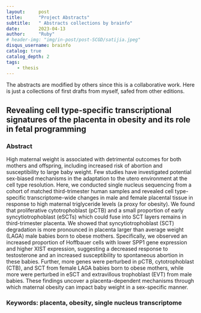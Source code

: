 ```yaml
---
layout:     post
title:      "Project Abstracts"
subtitle:   " Abstracts collections by brainfo"
date:       2023-04-13
author:     "Ruby"
# header-img: "img/in-post/post-SCGD/satijia.jpeg"
disqus_username: brainfo
catalog: true
catalog_depth: 2
tags:
    - thesis 
---
```


The abstracts are modified by others since this is a collaborative work. Here is just a collections of first drafts from myself, safed from other editions.  

## Revealing cell type-specific transcriptional signatures of the placenta in obesity and its role in fetal programming
### Abstract
High maternal weight is associated with detrimental outcomes for both mothers and offspring, including increased risk of abortion and susceptibility to large baby weight. Few studies have investigated potential sex-biased mechanisms in the adaptation to the utero environment at the cell type resolution. Here, we conducted single nucleus sequencing from a cohort of matched third-trimester human samples and revealed cell type-specific transcriptome-wide changes in male and female placental tissue in response to high maternal triglyceride levels (a proxy for obesity). We found that proliferative cytotrophoblast (pCTB) and a small proportion of early syncytiotrophoblast (eSCTs) which could fuse into SCT layers remains in third-trimester placenta. We showed that syncytiotrophoblast (SCT) degradation is more pronounced in placenta larger than average weight (LAGA) male babies born to obese mothers. Specifically, we observed an increased proportion of Hoffbauer cells with lower SPP1 gene expression and higher XIST expression, suggesting a decreased response to testosterone and an increased susceptibility to spontaneous abortion in these babies. Further, more genes were perturbed in pCTB, cytotrophoblast (CTB), and SCT from female LAGA babies born to obese mothers, while more were perturbed in eSCT and extravillous trophoblast (EVT) from male babies. These findings uncover a placenta-dependent mechanisms through which maternal obesity can impact baby weight in a sex-specific manner. 
### Keywords: placenta, obesity, single nucleus transcriptome
